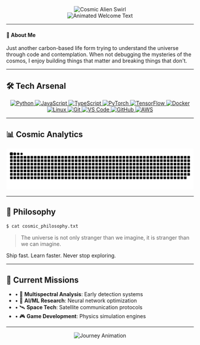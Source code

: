 <div align="center">
  <img src="https://media-giphy.com/media/l0HlBO7eyXzSZkJri/giphy.gif" width="150" alt="Cosmic Alien Swirl" />
</div>

<div align="center">
  <img src="https://readme-typing-svg.herokuapp.com?font=Orbitron&weight=700&size=32&duration=2500&pause=1000&color=FF6B6B,4ECDC4,45B7D1,96CEB4,FFEAA7,DDA0DD,98D8C8&center=true&vCenter=true&multiline=true&width=650&height=200&lines=Welcome%2C+Human+👾;Scroll+Down%2C+If+You+Dare!+🚀;Entering+Sweetverse...+✨;Ready+for+Adventure%3F+🌟" alt="Animated Welcome Text" />
</div>

---

#### 💫 About Me

Just another carbon-based life form trying to understand the universe through code and contemplation. When not debugging the mysteries of the cosmos, I enjoy building things that matter and breaking things that don't.

---

## 🛠️ Tech Arsenal

<div align="center">
  <a href="https://github.com/python/cpython" target="_blank">
    <img src="https://skillicons.dev/icons?i=python&theme=dark" alt="Python" width="50" height="50" />
  </a>
  <a href="https://github.com/tc39/ecma262" target="_blank">
    <img src="https://skillicons.dev/icons?i=javascript&theme=dark" alt="JavaScript" width="50" height="50" />
  </a>
  <a href="https://github.com/microsoft/TypeScript" target="_blank">
    <img src="https://skillicons.dev/icons?i=typescript&theme=dark" alt="TypeScript" width="50" height="50" />
  </a>
  <a href="https://github.com/pytorch/pytorch" target="_blank">
    <img src="https://skillicons.dev/icons?i=pytorch&theme=dark" alt="PyTorch" width="50" height="50" />
  </a>
  <a href="https://github.com/tensorflow/tensorflow" target="_blank">
    <img src="https://skillicons.dev/icons?i=tensorflow&theme=dark" alt="TensorFlow" width="50" height="50" />
  </a>
  <a href="https://github.com/docker/docker" target="_blank">
    <img src="https://skillicons.dev/icons?i=docker&theme=dark" alt="Docker" width="50" height="50" />
  </a>
  <a href="https://github.com/torvalds/linux" target="_blank">
    <img src="https://skillicons.dev/icons?i=linux&theme=dark" alt="Linux" width="50" height="50" />
  </a>
  <a href="https://github.com/git/git" target="_blank">
    <img src="https://skillicons.dev/icons?i=git&theme=dark" alt="Git" width="50" height="50" />
  </a>
  <a href="https://github.com/microsoft/vscode" target="_blank">
    <img src="https://skillicons.dev/icons?i=vscode&theme=dark" alt="VS Code" width="50" height="50" />
  </a>
  <a href="https://github.com/github" target="_blank">
    <img src="https://skillicons.dev/icons?i=github&theme=dark" alt="GitHub" width="50" height="50" />
  </a>
  <a href="https://github.com/aws/aws-cli" target="_blank">
    <img src="https://skillicons.dev/icons?i=aws&theme=dark" alt="AWS" width="50" height="50" />
  </a>
</div>

---

## 📊 Cosmic Analytics

<div align="center">
  <img src="https://raw.githubusercontent.com/Platane/snk/output/github-contribution-grid-snake-dark.svg" alt="Neural Network Animation" />
</div>

---

## 🌟 Philosophy

```bash
$ cat cosmic_philosophy.txt
```

> The universe is not only stranger than we imagine,
> it is stranger than we can imagine.

Ship fast. Learn faster. Never stop exploring.

---

## 🚀 Current Missions

- • 🔬 **Multispectral Analysis**: Early detection systems
- • 🤖 **AI/ML Research**: Neural network optimization  
- • 🛰️ **Space Tech**: Satellite communication protocols
- • 🎮 **Game Development**: Physics simulation engines

---

<div align="center">
  <img src="https://readme-typing-svg.herokuapp.com?font=Fira+Code&weight=500&size=22&pause=1000&color=A855F7&center=true&vCenter=true&width=435&lines=The+Journey+Continues...;Ad+Astra+Per+Aspera;🚀+Exploring+New+Frontiers+🚀;✨+To+The+Stars+✨" alt="Journey Animation" />
</div>
